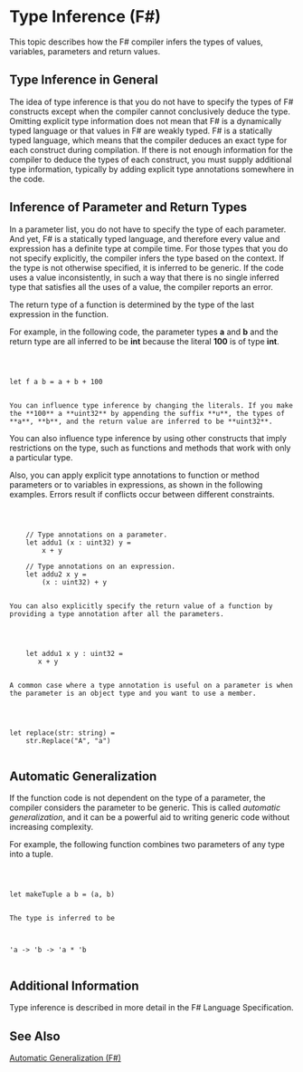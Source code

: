 # Type Inference (F#)

This topic describes how the F# compiler infers the types of values, variables, parameters and return values.


## Type Inference in General
The idea of type inference is that you do not have to specify the types of F# constructs except when the compiler cannot conclusively deduce the type. Omitting explicit type information does not mean that F# is a dynamically typed language or that values in F# are weakly typed. F# is a statically typed language, which means that the compiler deduces an exact type for each construct during compilation. If there is not enough information for the compiler to deduce the types of each construct, you must supply additional type information, typically by adding explicit type annotations somewhere in the code.


## Inference of Parameter and Return Types
In a parameter list, you do not have to specify the type of each parameter. And yet, F# is a statically typed language, and therefore every value and expression has a definite type at compile time. For those types that you do not specify explicitly, the compiler infers the type based on the context. If the type is not otherwise specified, it is inferred to be generic. If the code uses a value inconsistently, in such a way that there is no single inferred type that satisfies all the uses of a value, the compiler reports an error.

The return type of a function is determined by the type of the last expression in the function.

For example, in the following code, the parameter types **a** and **b** and the return type are all inferred to be **int** because the literal **100** is of type **int**.



```



let f a b = a + b + 100


```



    You can influence type inference by changing the literals. If you make the **100** a **uint32** by appending the suffix **u**, the types of **a**, **b**, and the return value are inferred to be **uint32**.

You can also influence type inference by using other constructs that imply restrictions on the type, such as functions and methods that work with only a particular type.

Also, you can apply explicit type annotations to function or method parameters or to variables in expressions, as shown in the following examples. Errors result if conflicts occur between different constraints.



```



    // Type annotations on a parameter.
    let addu1 (x : uint32) y =
        x + y

    // Type annotations on an expression.
    let addu2 x y =
        (x : uint32) + y


```



    You can also explicitly specify the return value of a function by providing a type annotation after all the parameters.



```



    let addu1 x y : uint32 =
       x + y


```



    A common case where a type annotation is useful on a parameter is when the parameter is an object type and you want to use a member.



```



let replace(str: string) =
    str.Replace("A", "a")


```



    
## Automatic Generalization
If the function code is not dependent on the type of a parameter, the compiler considers the parameter to be generic. This is called *automatic generalization*, and it can be a powerful aid to writing generic code without increasing complexity.

For example, the following function combines two parameters of any type into a tuple.



```



let makeTuple a b = (a, b)


```



    The type is inferred to be




```


'a -> 'b -> 'a * 'b


```



## Additional Information
Type inference is described in more detail in the F# Language Specification.


## See Also
[Automatic Generalization &#40;F&#35;&#41;](Automatic+Generalization+%28F%23%29.md)

